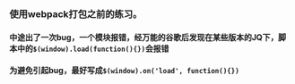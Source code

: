 ### 使用webpack打包之前的练习。
#### 中途出了一次bug，一个模块报错，经万能的谷歌后发现在某些版本的JQ下，脚本中的`$(window).load(function(){})`会报错
#### 为避免引起bug，最好写成`$(window).on('load', function(){})`
